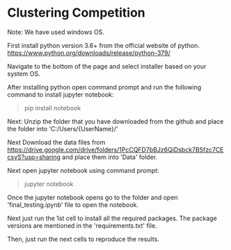 # Clustering Competition
 
Note: We have used windows OS.

First install python version 3.6+ from the official website of python.
https://www.python.org/downloads/release/python-379/

Navigate to the bottom of the page and select installer based on your system OS.

After installing python open command prompt and run the following command to install jupyter notebook:

> pip install notebook

Next:
Unzip the folder that you have downloaded from the github and place the folder into 'C:/Users/{UserName}/'

Next Download the data files from
https://drive.google.com/drive/folders/1PcCQFD7bBJz6QjDsbck7B5fzc7CEcsyS?usp=sharing
and place them into 'Data' folder.

Next open jupyter notebook using command prompt:
> jupyter notebook

Once the jupyter notebook opens go to the folder and open 'final_testing.ipynb' file to open the notebook.

Next just run the 1st cell to install all the required packages. The package versions are mentioned in the 'requirements.txt' file.

Then, just run the next cells to reproduce the results.








